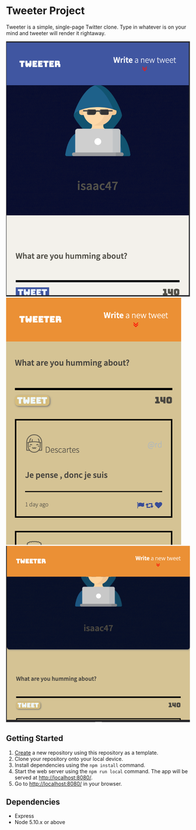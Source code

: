 # Tweeter Project

Tweeter is a simple, single-page Twitter clone. Type in whatever is on your mind and tweeter will render it rightaway.

!["Home page for mobile and tablets "](https://github.com/nati047/tweeter/blob/master/docs/twter%201.png?raw=true)
!["Posted Tweets "](https://github.com/nati047/tweeter/blob/master/docs/twtr2.png?raw=true)
!["Tweeter for desktop "](https://github.com/nati047/tweeter/blob/master/docs/twtr3.png?raw=true)



## Getting Started

1. [Create](https://docs.github.com/en/repositories/creating-and-managing-repositories/creating-a-repository-from-a-template) a new repository using this repository as a template.
2. Clone your repository onto your local device.
3. Install dependencies using the `npm install` command.
3. Start the web server using the `npm run local` command. The app will be served at <http://localhost:8080/>.
4. Go to <http://localhost:8080/> in your browser.

## Dependencies

- Express
- Node 5.10.x or above
